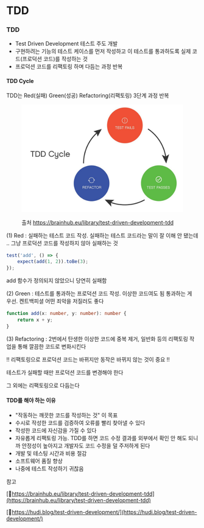 # TDD

### TDD

* Test Driven Development 테스트 주도 개발
* 구현하려는 기능의 테스트 케이스를 먼저 작성하고 이 테스트를 통과하도록 실제 코드(프로덕션 코드)를 작성하는 것
* 프로덕션 코드를 리팩토링 하며 다듬는 과정 반복

#### TDD Cycle

TDD는 Red(실패) Green(성공) Refactoring(리팩토링) 3단계 과정 반복

<figure><img src="../.gitbook/assets/627938f23cc6dc07b69e22a7_test-driven-development-tdd-cycle.jpeg" alt=""><figcaption><p>출처 <a href="https://brainhub.eu/library/test-driven-development-tdd">https://brainhub.eu/library/test-driven-development-tdd</a></p></figcaption></figure>

(1) Red : 실패하는 테스트 코드 작성. 실패하는 테스트 코드라는 말이 잘 이해 안 됐는데 .. 그냥 프로덕션 코드를 작성하지 않아 실패하는 것

```sample.test.ts
test('add', () => {
    expect(add(1, 2)).toBe(3);
});
```

add 함수가 정의되지 않았으니 당연히 실패함

(2) Green : 테스트를 통과하는 프로덕션 코드 작성. 이상한 코드여도 됨 통과하는 게 우선. 켄트백피셜 어떤 죄악을 저질러도 좋다

```sample.test.ts
function add(x: number, y: number): number {
    return x + y;
}
```

(3) Refactoring : 2번에서 탄생한 이상한 코드에 중복 제거, 일반화 등의 리팩토링 작업을 통해 깔끔한 코드로 변화시킨다

!! 리팩토링으로 프로덕션 코드는 바뀌지만 동작은 바뀌지 않는 것이 중요 !!

테스트가 실패할 때만 프로덕션 코드를 변경해야 한다

그 외에는 리팩토링으로 다듬는다

#### TDD를 해야 하는 이유

* "작동하는 깨끗한 코드를 작성하는 것" 이 목표
* 수시로 작성한 코드를 검증하여 오류를 빨리 찾아낼 수 있다
* 작성한 코드에 자신감을 가질 수 있다
* 자유롭게 리팩토링 가능. TDD를 하면 코드 수정 결과를 외부에서 확인 안 해도 되니까 안정성이 높아지고 개발자도 코드 수정을 덜 주저하게 된다
* 개발 및 테스팅 시간과 비용 절감
* 소프트웨어 품질 향상
* 나중에 테스트 작성하기 귀찮음

참고

[🔗https://brainhub.eu/library/test-driven-development-tdd](https://brainhub.eu/library/test-driven-development-tdd)

[🔗https://hudi.blog/test-driven-development/](https://hudi.blog/test-driven-development/)
